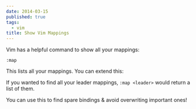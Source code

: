 ```yaml
---
date: 2014-03-15
published: true
tags:
  - vim
title: Show Vim Mappings
---
```


Vim has a helpful command to show all your mappings:

`:map`

This lists all your mappings. You can extend this:

If you wanted to find all your leader mappings,
`:map <leader>`
would return a list of them.

You can use this to find spare bindings & avoid overwriting important ones!
